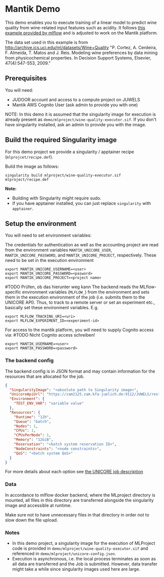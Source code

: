 # Mantik Demo

This demo enables you to execute training of a linear model to predict wine quality
from wine-related input features such as acidity. It follows
[this example provided by mlflow](https://github.com/mlflow/mlflow/tree/master/examples/docker)
and is adjusted to work on the Mantik platform.

The data set used in this example is from
http://archive.ics.uci.edu/ml/datasets/Wine+Quality
"P. Cortez, A. Cerdeira, F. Almeida, T. Matos and J. Reis.
Modeling wine preferences by data mining from physicochemical properties.
In Decision Support Systems, Elsevier, 47(4):547-553, 2009."

## Prerequisites

You will need:
 - JUDOOR account and access to a compute project on JUWELS
 - Mantik AWS Cognito User (ask admin to provide you with one)

NOTE: In this demo it is assumed that the singularity image for execution is already
present as `demo/mlproject/wine-quality-executor.sif`. If you don't have singularity
installed, ask an admin to provide you with the image.

## Build the required Singularity image

For this demo project we provide a singularity / apptainer recipe (`mlprojcet/recipe.def`).

Build the image as follows:

```commandline
singularity build mlproject/wine-quality-executor.sif mlproject/recipe.def
```

**Note:** 
 - Building with Singularity might require sudo.
 - If you have apptainer installed, you can just replace `singularity` with `apptainer`.

## Setup the environment

You will need to set environment variables:

The credentials for authentication as well as the accounting project are read
from the environment variables `MANTIK_UNICORE_USER`, `MANTIK_UNICORE_PASSWORD`,
and `MANTIK_UNICORE_PROJECT`, respectively. These need to be
set in the execution environment
```commandline
export MANTIK_UNICORE_USERNAME=<user>
export MANTIK_UNICORE_PASSWORD=<pasword>
export MANTIK_UNICORE_PROJECT=<project name>
```

#TODO Prüfen, ob das hierunter weg kann
The backend reads the MLflow-specific environment variables (`MLFLOW_`) from
the environment and sets them in the execution environment of the job
(i.e. submits them to the UNICORE API).
Thus, to track to a remote server or set an experiment etc., basically set these
environment variables. E.g.
```commandline
export MLFLOW_TRACKING_URI=<uri>
export MLFLOW_EXPERIMENT_ID=<experiment-id>
```

For access to the mantik platform, you will need to supply Cognito access via: #TODO Nicht Cognito access schreiben!
```commandline
export MANTIK_USERNAME=<user>
export MANTIK_PASSWORD=<password>
```

### The backend config

The backend config is in JSON format and may contain information for the resources
that are allocated for the job.
```JSON
{
  "SingularityImage": "<absolute path to Singularity image>",
  "UnicoreApiUrl": "https://zam2125.zam.kfa-juelich.de:9112/JUWELS/rest/core",
  "Environment": {
    "TEST_ENV_VAR": "variable value"
  },
  "Resources": {
    "Runtime": "12h",
    "Queue": "batch",
    "Nodes": 1,
    "CPUs": 1,
    "CPUsPerNode": 1,
    "Memory": "12GiB",
    "Reservation": "<batch system reservation ID>",
    "NodeConstraints": "<node constraints>",
    "QoS": "<batch system QoS>"
  }
}
```
For more details about each option see
[the UNICORE job description](https://sourceforge.net/p/unicore/wiki/Job_Description/)


### Data

In accordance to mlflow docker backend, where the MLproject directory is mounted, all
files in this directory are transferred alongside the singularity image and accessible
at runtime.

Make sure not to have unnecessary files in that directory in order not to slow down
the file upload.


### Notes

 - In this demo project, a singularity image for the execution of MLProject code is
provided in `demo/mlproject/wine-quality-executor.sif` and referenced in
`demo/mlproject/unicore-config.json`.
 - Execution is asynchronous, i.e. the local process terminates as soon as all data are
transferred and the Job is submitted. However, data transfer might take a while since
singularity images used here are large.
